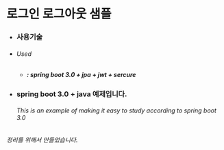 # 로그인 로그아웃 샘플
 
  * ### 사용기술
  - ###### Used
    - #####   : spring boot 3.0 + jpa + jwt + sercure


 
  * ### spring boot 3.0 + java 예제입니다. 
    ###### This is an example of making it easy to study according to spring boot 3.0   

*정리를 위해서 만들었습니다.*
